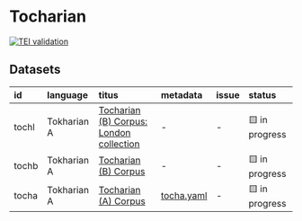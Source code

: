# Tocharian
[![TEI validation](https://github.com/TITUS-2-0/tocharian/actions/workflows/validate_data.yaml/badge.svg?branch=main)](https://github.com/TITUS-2-0/tocharian/actions/workflows/validate_data.yaml)
## Datasets
| id    | language    | titus                                                                                                       | metadata                                                                         | issue   | status         |
|:------|:------------|:------------------------------------------------------------------------------------------------------------|:---------------------------------------------------------------------------------|:--------|:---------------|
| tochl | Tokharian A | [Tocharian (B) Corpus: London collection](http://titus.uni-frankfurt.de/texte/etcc/toch/tochlond/tochl.htm) | -                                                                                | -       | 🟨 in progress |
| tochb | Tokharian A | [Tocharian (B) Corpus](http://titus.uni-frankfurt.de/texte/etcc/toch/tochb/tochb.htm)                       | -                                                                                | -       | 🟨 in progress |
| tocha | Tokharian A | [Tocharian (A) Corpus](http://titus.uni-frankfurt.de/texte/etcs/toch/tocha/tocha.htm)                       | [tocha.yaml](https://github.com/TITUS-2-0/metadata/blob/main/curated/tocha.yaml) | -       | 🟨 in progress |